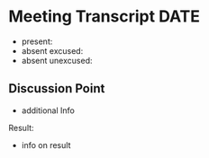 # Meeting Transcript DATE

- present:
- absent excused:
- absent unexcused:

## Discussion Point

- additional Info

Result:

- info on result
